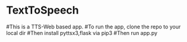 # TextToSpeech
#This is a TTS-Web based app.
#To run the app, clone the repo to your local dir
#Then install pyttsx3,flask via pip3
#Then run app.py
